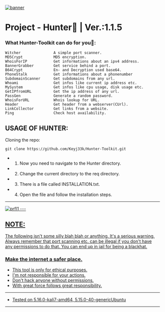 <a href="https://github.com/Keyj33k/Hunter/archive/refs/heads/main.zip"><img src="https://github.com/Keyj33k/profiles/blob/main/profile/HunteR(2).png?raw=true" alt="banner"/></a>

# Project - Hunter:snake: | Ver.:1.1.5

### What Hunter-Toolkit can do for you:snake::
```
Witcher               A simple port scanner.
MD5Crypt              MD5 encryption.
WhoisForIP            Get informations about an ipv4 address.
BannerGrabber         Get service behind a port.
B64Crypt              En- and Decryption used base64.
PhoneStalk            Get informations about a phonenumber
SubdomainScanner      Get subdomains from any url.
Whoami                Get infos like current ip address etc.
MySystem              Get infos like cpu usage, disk usage etc.
GetIPfromURL          Get the ip address of any url.
PassGen               Generate a random password.
WhoisForURL           Whois lookup for URL.
Header                Get header from a webserver(CUrl).
LinkCollector         Get links from a website.
Ping                  Check host availability.
```

USAGE OF HUNTER:
-------------------------------------------------------------------

Cloning the repo:
```
git clone https://github.com/Keyj33k/Hunter-Toolkit.git
```
- 1. Now you need to navigate to the Hunter directory.
- 2. Change the current directory to the req directory.
- 3. There is a file called INSTALLATION.txt.
- 4. Open the file and follow the installation steps.

---
<div id="profile">
  <a href="https://www.python.org/">
    <img src="https://github.com/Keyj33k/profiles/blob/main/profile/pypy.jpeg?raw=true" alt="prfl1"/>
---

NOTE:
--------------------------
The following isn't some silly blah blah or anything. It's a serious warning.
Always remember that port scanning etc. can be illegal if you don't have any
permissions to do that. You can end up in jail for being a blackhat.
    
### Make the internet a safer place.
    
    
- This tool is only for ethical purposes. 
- I'm not responsible for your actions. 
- Don't hack anyone without permissions.
- With great force follows great responsibility.

---
  
- Tested on 5.16.0-kali7-amd64, 5.15.0-40-genericUbuntu
  
---

